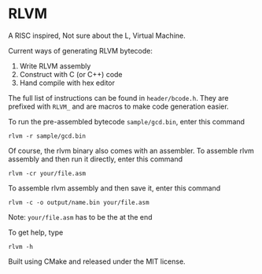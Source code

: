 # RLVM

A RISC inspired, Not sure about the L, Virtual Machine.

Current ways of generating RLVM bytecode:

1.  Write RLVM assembly
2.  Construct with C (or C++) code
3.  Hand compile with hex editor

The full list of instructions can be found in `header/bcode.h`.
They are prefixed with `RLVM_` and are macros to make code generation easier.

To run the pre-assembled bytecode `sample/gcd.bin`, enter this command

```
rlvm -r sample/gcd.bin
```

Of course, the rlvm binary also comes with an assembler.
To assemble rlvm assembly and then run it directly, enter this command

```
rlvm -cr your/file.asm
```

To assemble rlvm assembly and then save it, enter this command

```
rlvm -c -o output/name.bin your/file.asm
```

Note: `your/file.asm` has to be the at the end

To get help, type

```
rlvm -h
```

Built using CMake and released under the MIT license.
